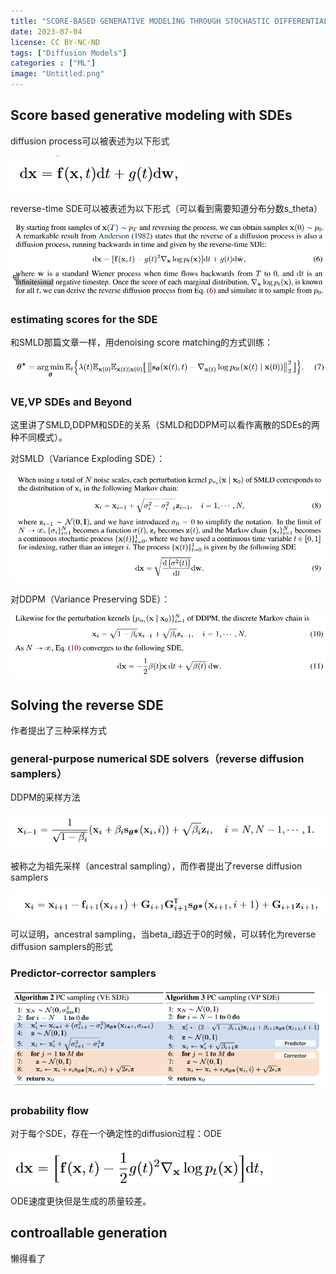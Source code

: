 ```yaml
---
title: "SCORE-BASED GENERATIVE MODELING THROUGH STOCHASTIC DIFFERENTIAL EQUATIONS"
date: 2023-07-04
license: CC BY-NC-ND
tags: ["Diffusion Models"]
categories : ["ML"]
image: "Untitled.png"
---
```


## Score based generative modeling with SDEs

diffusion process可以被表述为以下形式 

![Untitled](Untitled.png)

reverse-time SDE可以被表述为以下形式（可以看到需要知道分布分数s_theta）

![Untitled](Untitled_1.png)

### estimating scores for the SDE

和SMLD那篇文章一样，用denoising score matching的方式训练：

![Untitled](Untitled_2.png)

### VE,VP SDEs and Beyond

这里讲了SMLD,DDPM和SDE的关系（SMLD和DDPM可以看作离散的SDEs的两种不同模式）。

对SMLD（Variance Exploding SDE）：

![Untitled](Untitled_3.png)

对DDPM（Variance Preserving SDE）：

![Untitled](Untitled_4.png)

## Solving the reverse SDE

作者提出了三种采样方式

### general-purpose numerical SDE solvers（reverse diffusion samplers）

DDPM的采样方法

![Untitled](Untitled_5.png)

被称之为祖先采样（ancestral sampling），而作者提出了reverse diffusion samplers

![Untitled](Untitled_6.png)

可以证明，ancestral sampling，当beta_i趋近于0的时候，可以转化为reverse diffusion samplers的形式

### Predictor-corrector samplers

![Untitled](Untitled_7.png)

### probability flow

对于每个SDE，存在一个确定性的diffusion过程：ODE

![Untitled](Untitled_8.png)

ODE速度更快但是生成的质量较差。

## controallable generation

懒得看了